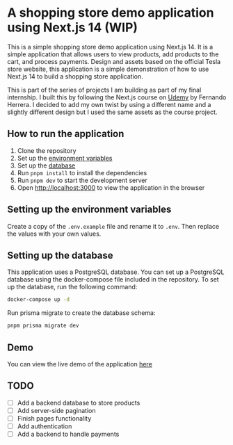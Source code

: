 # A shopping store demo application using Next.js 14 (WIP)

This is a simple shopping store demo application using Next.js 14. It is a simple application that allows users to view products, add products to the cart, and process payments. Design and assets based on the official Tesla store website, this application is a simple demonstration of how to use Next.js 14 to build a shopping store application.  

This is part of the series of projects I am building as part of my final internship. I built this by following the Next.js course on [Udemy](<https://www.udemy.com/course/nextjs-fh/>) by Fernando Herrera. I decided to add my own twist by using a different name and a slightly different design but I used the same assets as the course project.

## How to run the application

1. Clone the repository
2. Set up the [environment variables](#setting-up-the-environment-variables)
3. Set up the [database](#setting-up-the-database)
4. Run `pnpm install` to install the dependencies
5. Run `pnpm dev` to start the development server
6. Open [http://localhost:3000](http://localhost:3000) to view the application in the browser

## Setting up the environment variables

Create a copy of the `.env.example` file and rename it to `.env`. Then replace the values with your own values.

## Setting up the database

This application uses a PostgreSQL database. You can set up a PostgreSQL database using the docker-compose file included in the repository. To set up the database, run the following command:

```bash
docker-compose up -d
```

Run prisma migrate to create the database schema:

```bash
pnpm prisma migrate dev
```

## Demo

You can view the live demo of the application [here](https://clothes-syntax.vercel.app/)

## TODO

- [ ] Add a backend database to store products
- [ ] Add server-side pagination
- [ ] Finish pages functionality
- [ ] Add authentication
- [ ] Add a backend to handle payments
